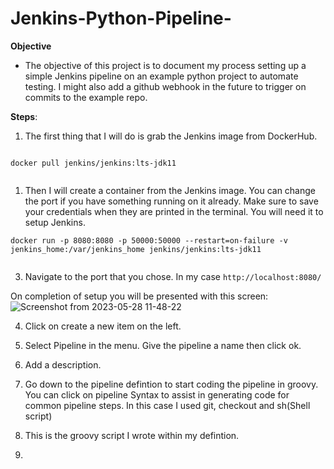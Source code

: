 # Jenkins-Python-Pipeline-

**Objective**

- The objective of this project is to document my process setting up a simple Jenkins pipeline on an example python project to automate testing. I might also add a github webhook in the future to trigger on commits to the example repo. 


**Steps**:

1. The first thing that I will do is grab the Jenkins image from DockerHub.

```

docker pull jenkins/jenkins:lts-jdk11


```

1. Then I will create a container from the Jenkins image. You can change the port if you have something running on it already. Make sure to save your credentials when they are printed in the terminal. You will need it to setup Jenkins. 

```
docker run -p 8080:8080 -p 50000:50000 --restart=on-failure -v jenkins_home:/var/jenkins_home jenkins/jenkins:lts-jdk11


```

3. Navigate to the port that you chose. In my case ``http://localhost:8080/``



On completion of setup you will be presented with this screen:
![Screenshot from 2023-05-28 11-48-22](https://github.com/josiah34/Jenkins-Python-Pipeline-/assets/25124463/94386d21-1041-4df1-9946-acd820f64388)


4. Click on create a new item on the left.

5. Select Pipeline in the menu. Give the pipeline a name then click ok.
6. Add a description.
7. Go down to the pipeline defintion to start coding the pipeline in groovy. You can click on pipeline Syntax to assist in generating code for common pipeline steps. In this case I used git, checkout and sh(Shell script) 
8. This is the groovy script I wrote within my defintion. 
9. 

